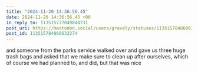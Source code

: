 ```yaml
---
title: "2024-11-20 14:36:56.45"
date: 2024-11-20 14:36:56.45 +00
in_reply_to: 113515777049844731
post_uri: https://mastodon.social/users/gravely/statuses/113515784860633274
post_id: 113515784860633274
---
```

and someone from the parks service walked over and gave us three huge trash bags and asked that we make sure to clean up after ourselves, which of course we had planned to, and did, but that was nice


